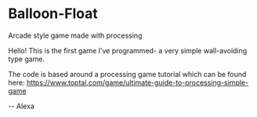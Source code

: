 # Balloon-Float
Arcade style game made with processing

Hello!
This is the first game I've programmed- a very simple wall-avoiding type game. 

The code is based around a processing game tutorial which can be found here: https://www.toptal.com/game/ultimate-guide-to-processing-simple-game

-- Alexa
